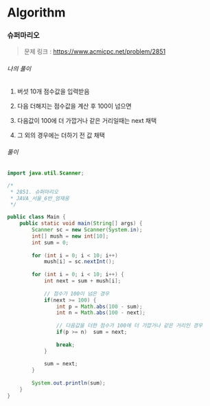 # Algorithm

### 슈퍼마리오

> 문제 링크 : https://www.acmicpc.net/problem/2851



###### 나의 풀이

1. 버섯 10개 점수값을 입력받음

2. 다음 더해지는 점수값을 계산 후 100이 넘으면

3. 다음값이 100에 더 가깝거나 같은 거리일때는 next 채택

4. 그 외의 경우에는 더하기 전 값 채택




###### 풀이

~~~java
import java.util.Scanner;

/*
 * 2851. 슈퍼마리오
 * JAVA_서울_6반_엄재웅
 */

public class Main {
	public static void main(String[] args) {
		Scanner sc = new Scanner(System.in);
		int[] mush = new int[10];
		int sum = 0;
		
		for (int i = 0; i < 10; i++) 
			mush[i] = sc.nextInt();
		
		for (int i = 0; i < 10; i++) {
			int next = sum + mush[i];
			
			// 점수가 100이 넘은 경우
			if(next >= 100) {
				int p = Math.abs(100 - sum);
				int n = Math.abs(100 - next);
				
				// 다음값을 더한 점수가 100에 더 가깝거나 같은 거리인 경우
				if(p >= n)	sum = next;
				
				break;
			}
			
			sum = next;
		}
		
		System.out.println(sum);
	}
}
~~~
